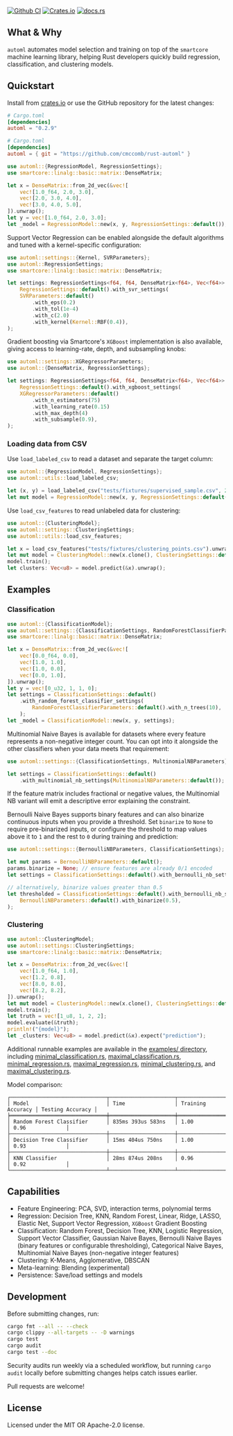 [![Github CI](https://github.com/cmccomb/rust-automl/actions/workflows/ci.yml/badge.svg)](https://github.com/cmccomb/automl/actions)
[![Crates.io](https://img.shields.io/crates/v/automl.svg)](https://crates.io/crates/automl)
[![docs.rs](https://img.shields.io/docsrs/automl/latest?logo=rust)](https://docs.rs/automl)

## What & Why
`automl` automates model selection and training on top of the `smartcore` machine learning library, helping Rust developers quickly build regression, classification, and clustering models.

## Quickstart
Install from [crates.io](https://crates.io/crates/automl) or use the GitHub repository for the latest changes:

```toml
# Cargo.toml
[dependencies]
automl = "0.2.9"
```

```toml
# Cargo.toml
[dependencies]
automl = { git = "https://github.com/cmccomb/rust-automl" }
```

```rust
use automl::{RegressionModel, RegressionSettings};
use smartcore::linalg::basic::matrix::DenseMatrix;

let x = DenseMatrix::from_2d_vec(&vec![
    vec![1.0_f64, 2.0, 3.0],
    vec![2.0, 3.0, 4.0],
    vec![3.0, 4.0, 5.0],
]).unwrap();
let y = vec![1.0_f64, 2.0, 3.0];
let _model = RegressionModel::new(x, y, RegressionSettings::default());
```

Support Vector Regression can be enabled alongside the default algorithms and tuned with a
kernel-specific configuration:

```rust
use automl::settings::{Kernel, SVRParameters};
use automl::RegressionSettings;
use smartcore::linalg::basic::matrix::DenseMatrix;

let settings: RegressionSettings<f64, f64, DenseMatrix<f64>, Vec<f64>> =
    RegressionSettings::default().with_svr_settings(
    SVRParameters::default()
        .with_eps(0.2)
        .with_tol(1e-4)
        .with_c(2.0)
        .with_kernel(Kernel::RBF(0.4)),
);
```

Gradient boosting via Smartcore's `XGBoost` implementation is also available, giving access to
learning-rate, depth, and subsampling knobs:

```rust
use automl::settings::XGRegressorParameters;
use automl::{DenseMatrix, RegressionSettings};

let settings: RegressionSettings<f64, f64, DenseMatrix<f64>, Vec<f64>> =
    RegressionSettings::default().with_xgboost_settings(
    XGRegressorParameters::default()
        .with_n_estimators(75)
        .with_learning_rate(0.15)
        .with_max_depth(4)
        .with_subsample(0.9),
);
```

### Loading data from CSV

Use `load_labeled_csv` to read a dataset and separate the target column:

```rust
use automl::{RegressionModel, RegressionSettings};
use automl::utils::load_labeled_csv;

let (x, y) = load_labeled_csv("tests/fixtures/supervised_sample.csv", 2).unwrap();
let mut model = RegressionModel::new(x, y, RegressionSettings::default());
```

Use `load_csv_features` to read unlabeled data for clustering:

```rust
use automl::{ClusteringModel};
use automl::settings::ClusteringSettings;
use automl::utils::load_csv_features;

let x = load_csv_features("tests/fixtures/clustering_points.csv").unwrap();
let mut model = ClusteringModel::new(x.clone(), ClusteringSettings::default().with_k(2));
model.train();
let clusters: Vec<u8> = model.predict(&x).unwrap();
```

## Examples
### Classification
```rust
use automl::{ClassificationModel};
use automl::settings::{ClassificationSettings, RandomForestClassifierParameters};
use smartcore::linalg::basic::matrix::DenseMatrix;

let x = DenseMatrix::from_2d_vec(&vec![
    vec![0.0_f64, 0.0],
    vec![1.0, 1.0],
    vec![1.0, 0.0],
    vec![0.0, 1.0],
]).unwrap();
let y = vec![0_u32, 1, 1, 0];
let settings = ClassificationSettings::default()
    .with_random_forest_classifier_settings(
        RandomForestClassifierParameters::default().with_n_trees(10),
    );
let _model = ClassificationModel::new(x, y, settings);
```

Multinomial Naive Bayes is available for datasets where every feature represents a non-negative
integer count. You can opt into it alongside the other classifiers when your data meets that
requirement:

```rust
use automl::settings::{ClassificationSettings, MultinomialNBParameters};

let settings = ClassificationSettings::default()
    .with_multinomial_nb_settings(MultinomialNBParameters::default());
```

If the feature matrix includes fractional or negative values, the Multinomial NB variant will
emit a descriptive error explaining the constraint.

Bernoulli Naive Bayes supports binary features and can also binarize continuous inputs when you
provide a threshold. Set `binarize` to `None` to require pre-binarized inputs, or configure the
threshold to map values above it to `1` and the rest to `0` during training and prediction:

```rust
use automl::settings::{BernoulliNBParameters, ClassificationSettings};

let mut params = BernoulliNBParameters::default();
params.binarize = None; // ensure features are already 0/1 encoded
let settings = ClassificationSettings::default().with_bernoulli_nb_settings(params);

// alternatively, binarize values greater than 0.5
let thresholded = ClassificationSettings::default().with_bernoulli_nb_settings(
    BernoulliNBParameters::default().with_binarize(0.5),
);
```

### Clustering
```rust
use automl::ClusteringModel;
use automl::settings::ClusteringSettings;
use smartcore::linalg::basic::matrix::DenseMatrix;

let x = DenseMatrix::from_2d_vec(&vec![
    vec![1.0_f64, 1.0],
    vec![1.2, 0.8],
    vec![8.0, 8.0],
    vec![8.2, 8.2],
]).unwrap();
let mut model = ClusteringModel::new(x.clone(), ClusteringSettings::default().with_k(2));
model.train();
let truth = vec![1_u8, 1, 2, 2];
model.evaluate(&truth);
println!("{model}");
let _clusters: Vec<u8> = model.predict(&x).expect("prediction");
```

Additional runnable examples are available in the [examples/ directory](https://github.com/cmccomb/rust-automl/tree/main/examples),
including [minimal_classification.rs](https://github.com/cmccomb/rust-automl/blob/main/examples/minimal_classification.rs),
[maximal_classification.rs](https://github.com/cmccomb/rust-automl/blob/main/examples/maximal_classification.rs),
[minimal_regression.rs](https://github.com/cmccomb/rust-automl/blob/main/examples/minimal_regression.rs),
[maximal_regression.rs](https://github.com/cmccomb/rust-automl/blob/main/examples/maximal_regression.rs),
[minimal_clustering.rs](https://github.com/cmccomb/rust-automl/blob/main/examples/minimal_clustering.rs), and
[maximal_clustering.rs](https://github.com/cmccomb/rust-automl/blob/main/examples/maximal_clustering.rs).

Model comparison:

```text
┌───────────────────────────────┬─────────────────────┬───────────────────┬──────────────────┐
│ Model                         │ Time                │ Training Accuracy │ Testing Accuracy │
╞═══════════════════════════════╪═════════════════════╪═══════════════════╪══════════════════╡
│ Random Forest Classifier      │ 835ms 393us 583ns   │ 1.00              │ 0.96             │
├───────────────────────────────┼─────────────────────┼───────────────────┼──────────────────┤
│ Decision Tree Classifier      │ 15ms 404us 750ns    │ 1.00              │ 0.93             │
├───────────────────────────────┼─────────────────────┼───────────────────┼──────────────────┤
│ KNN Classifier                │ 28ms 874us 208ns    │ 0.96              │ 0.92             │
└───────────────────────────────┴─────────────────────┴───────────────────┴──────────────────┘
```

## Capabilities
- Feature Engineering: PCA, SVD, interaction terms, polynomial terms
- Regression: Decision Tree, KNN, Random Forest, Linear, Ridge, LASSO, Elastic Net, Support Vector Regression, `XGBoost` Gradient Boosting
- Classification: Random Forest, Decision Tree, KNN, Logistic Regression, Support Vector Classifier, Gaussian Naive Bayes, Bernoulli Naive Bayes (binary features or configurable thresholding), Categorical Naive Bayes, Multinomial Naive Bayes (non-negative integer features)
- Clustering: K-Means, Agglomerative, DBSCAN
- Meta-learning: Blending (experimental)
- Persistence: Save/load settings and models

## Development
Before submitting changes, run:

```sh
cargo fmt --all -- --check
cargo clippy --all-targets -- -D warnings
cargo test
cargo audit
cargo test --doc
```

Security audits run weekly via a scheduled workflow, but running `cargo audit` locally before submitting changes helps catch issues earlier.

Pull requests are welcome!

## License
Licensed under the MIT OR Apache-2.0 license.
